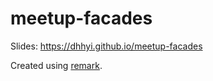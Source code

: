 # meetup-facades

Slides: https://dhhyi.github.io/meetup-facades

Created using [remark](https://github.com/gnab/remark/wiki).
